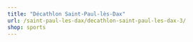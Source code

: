```yaml
---
title: "Décathlon Saint-Paul-lès-Dax"
url: /saint-paul-les-dax/decathlon-saint-paul-les-dax-3/
shop: sports
---
```

